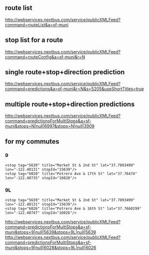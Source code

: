 ## route list
http://webservices.nextbus.com/service/publicXMLFeed?command=routeList&a=sf-muni

## stop list for a route
http://webservices.nextbus.com/service/publicXMLFeed?command=routeConfig&a=sf-muni&r=N

## single route+stop+direction prediction
http://webservices.nextbus.com/service/publicXMLFeed?command=predictions&a=sf-muni&r=N&s=5205&useShortTitles=true

## multiple route+stop+direction predictions
http://webservices.nextbus.com/service/publicXMLFeed?command=predictionsForMultiStops&a=sf-muni&stops=N|null|6997&stops=N|null|3909


## for my commutes
### 9
    <stop tag="5639" title="Market St & 2nd St" lat="37.7893499" lon="-122.40131" stopId="15639"/>
    <stop tag="6028" title="Potrero Ave & 17th St" lat="37.76474" lon="-122.40735" stopId="16028"/>

### 9L
    <stop tag="5639" title="Market St & 2nd St" lat="37.7893499" lon="-122.40131" stopId="15639"/>
    <stop tag="6026" title="Potrero Ave & 16th St" lat="37.7660299" lon="-122.40747" stopId="16026"/>


http://webservices.nextbus.com/service/publicXMLFeed?command=predictionsForMultiStops&a=sf-muni&stops=9|null|5639&stops=9L|null|5639
http://webservices.nextbus.com/service/publicXMLFeed?command=predictionsForMultiStops&a=sf-muni&stops=9|null|6028&stops=9L|null|6026
